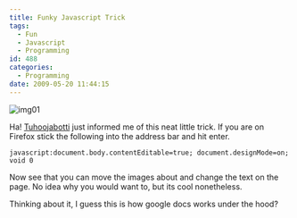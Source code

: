 ```yaml
---
title: Funky Javascript Trick
tags:
  - Fun
  - Javascript
  - Programming
id: 488
categories:
  - Programming
date: 2009-05-20 11:44:15
---
```


![img01](https://mikecann.co.uk/wp-content/uploads/2009/05/img01.png "img01")

Ha! [Tuhoojabotti](https://canihasablog.blogspot.com/) just informed me of this neat little trick. If you are on Firefox stick the following into the address bar and hit enter.

`javascript:document.body.contentEditable=true; document.designMode=on; void 0`

Now see that you can move the images about and change the text on the page. No idea why you would want to, but its cool nonetheless.

Thinking about it, I guess this is how google docs works under the hood?